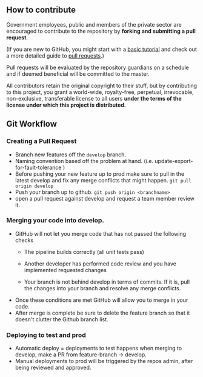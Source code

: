 ## How to contribute
Government employees, public and members of the private sector are encouraged to contribute to the repository by **forking and submitting a pull request**.

(If you are new to GitHub, you might start with a [basic tutorial](https://help.github.com/articles/set-up-git) and  check out a more detailed guide to [pull requests](https://help.github.com/articles/using-pull-requests/).)

Pull requests will be evaluated by the repository guardians on a schedule and if deemed beneficial will be committed to the master.

All contributors retain the original copyright to their stuff, but by contributing to this project, you grant a world-wide, royalty-free, perpetual, irrevocable, non-exclusive, transferable license to all users **under the terms of the license under which this project is distributed.**

## Git Workflow

### Creating a Pull Request

- Branch new features off the `develop` branch.
- Naming convention based off the problem at hand.  (i.e. update-export-for-fault-tolerance )
- Before pushing your new feature up to prod make sure to pull in the latest develop and fix any merge conflicts that might happen.
`git pull origin develop`
- Push your branch up to github.
`git push origin <branchname>`
- open a pull request against develop and request a team member review it.


### Merging your code into develop.

- GitHub will not let you merge code that has not passed the following checks
  - The pipeline builds correctly (all unit tests pass)

  - Another developer has performed code review and you have implemented requested changes

  - Your branch is not behind develop in terms of commits.  If it is, pull the changes into your branch and resolve any merge conflicts.
- Once these conditions are met GitHub will allow you to merge in your code.
- After merge is complete be sure to delete the feature branch so that it doesn't clutter the Github branch list.

### Deploying to test and prod

- Automatic deploy = deployments to test happens when merging to develop, make a PR from feature-branch -> develop.
- Manual deployments to prod will be triggered by the repos admin, after being reviewed and approved.
